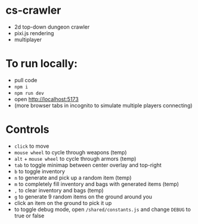 # cs-crawler

- 2d top-down dungeon crawler
- pixi.js rendering
- multiplayer

# To run locally:
- pull code
- `npm i`
- `npm run dev`
- open [http://localhost:5173](http://localhost:5173)
- (more browser tabs in incognito to simulate multiple players connecting)

# Controls
- `click` to move
- `mouse wheel` to cycle through weapons (temp)
- `alt` + `mouse wheel` to cycle through armors (temp)
- `tab` to toggle minimap between center overlay and top-right
- `b` to toggle inventory
- `n` to generate and pick up a random item (temp)
- `m` to completely fill inventory and bags with generated items (temp)
- `,` to clear inventory and bags (temp)
- `g` to generate 9 random items on the ground around you
- click an item on the ground to pick it up
- to toggle debug mode, open `/shared/constants.js` and change `DEBUG` to true or false